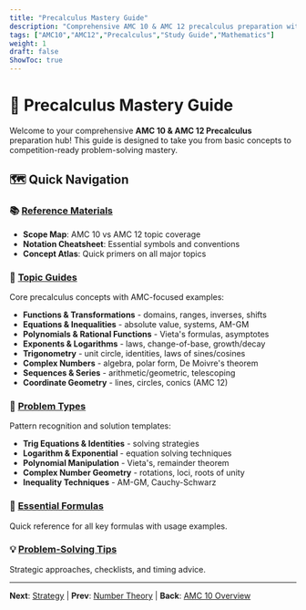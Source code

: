 ```yaml
---
title: "Precalculus Mastery Guide"
description: "Comprehensive AMC 10 & AMC 12 precalculus preparation with visual guides, problem patterns, and essential formulas."
tags: ["AMC10","AMC12","Precalculus","Study Guide","Mathematics"]
weight: 1
draft: false
ShowToc: true
---
```


# 🎯 Precalculus Mastery Guide

Welcome to your comprehensive **AMC 10 & AMC 12 Precalculus** preparation hub! This guide is designed to take you from basic concepts to competition-ready problem-solving mastery.

## 🗺️ Quick Navigation

### 📚 [Reference Materials](reference/)
- **Scope Map**: AMC 10 vs AMC 12 topic coverage
- **Notation Cheatsheet**: Essential symbols and conventions
- **Concept Atlas**: Quick primers on all major topics

### 🧭 [Topic Guides](topics/)
Core precalculus concepts with AMC-focused examples:
- **Functions & Transformations** - domains, ranges, inverses, shifts
- **Equations & Inequalities** - absolute value, systems, AM-GM
- **Polynomials & Rational Functions** - Vieta's formulas, asymptotes
- **Exponents & Logarithms** - laws, change-of-base, growth/decay
- **Trigonometry** - unit circle, identities, laws of sines/cosines
- **Complex Numbers** - algebra, polar form, De Moivre's theorem
- **Sequences & Series** - arithmetic/geometric, telescoping
- **Coordinate Geometry** - lines, circles, conics (AMC 12)

### 🧩 [Problem Types](problem-types/)
Pattern recognition and solution templates:
- **Trig Equations & Identities** - solving strategies
- **Logarithm & Exponential** - equation solving techniques
- **Polynomial Manipulation** - Vieta's, remainder theorem
- **Complex Number Geometry** - rotations, loci, roots of unity
- **Inequality Techniques** - AM-GM, Cauchy-Schwarz

### 📏 [Essential Formulas](formulas/)
Quick reference for all key formulas with usage examples.

### 💡 [Problem-Solving Tips](tips/)
Strategic approaches, checklists, and timing advice.

<!-- ## 🎯 How to Use This Guide

1. **Start with Reference** - Get familiar with notation and scope
2. **Study Topics** - Work through each topic systematically
3. **Practice Patterns** - Use problem types to recognize common patterns
4. **Memorize Formulas** - Keep essential formulas at your fingertips
5. **Apply Tips** - Use strategic approaches during practice -->

<!-- ## 🏆 AMC Success Strategy

- **AMC 10**: Focus on core topics, master basic techniques
- **AMC 12**: Add advanced topics, develop sophisticated problem-solving
- **Practice**: Work through past problems using these patterns
- **Timing**: Learn to recognize and apply techniques quickly -->

---



**Next**: [Strategy](../strategy) | **Prev**: [Number Theory](../number-theory) | **Back**: [AMC 10 Overview](../)
